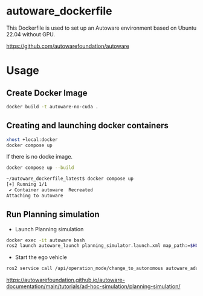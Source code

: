 # autoware_dockerfile

This Dockerfile is used to set up an Autoware environment based on Ubuntu 22.04 without GPU.

https://github.com/autowarefoundation/autoware


# Usage


## Create Docker Image

```bash
docker build -t autoware-no-cuda .
```

## Creating and launching docker containers

```bash
xhost +local:docker
docker compose up
```

If there is no docke image.

```bash
docker compose up --build
```


```bash
~/autoware_dockerfile_latest$ docker compose up
[+] Running 1/1
 ✔ Container autoware  Recreated                                                                                                                                                                       0.1s 
Attaching to autoware
```

## Run Planning simulation


- Launch Planning simulation

```bash
docker exec -it autoware bash
ros2 launch autoware_launch planning_simulator.launch.xml map_path:=$HOME/autoware_map/sample-map-planning vehicle_model:=sample_vehicle sensor_model:=sample_sensor_kit
```



- Start the ego vehicle

```bash
ros2 service call /api/operation_mode/change_to_autonomous autoware_adapi_v1_msgs/srv/ChangeOperationMode {}
```

https://autowarefoundation.github.io/autoware-documentation/main/tutorials/ad-hoc-simulation/planning-simulation/

